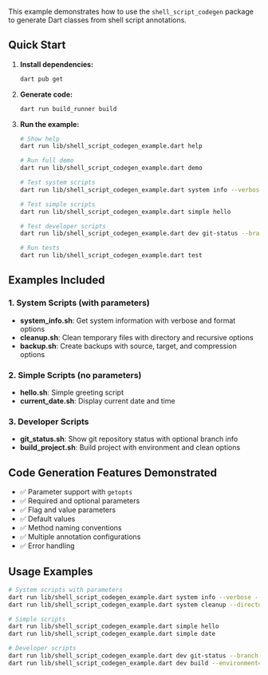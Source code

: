 This example demonstrates how to use the `shell_script_codegen` package to generate Dart classes from shell script annotations.

## Quick Start

1. **Install dependencies:**
   ```bash
   dart pub get
   ```

2. **Generate code:**
   ```bash
   dart run build_runner build
   ```

3. **Run the example:**
   ```bash
   # Show help
   dart run lib/shell_script_codegen_example.dart help

   # Run full demo
   dart run lib/shell_script_codegen_example.dart demo

   # Test system scripts
   dart run lib/shell_script_codegen_example.dart system info --verbose --format=json

   # Test simple scripts
   dart run lib/shell_script_codegen_example.dart simple hello

   # Test developer scripts
   dart run lib/shell_script_codegen_example.dart dev git-status --branch

   # Run tests
   dart run lib/shell_script_codegen_example.dart test
   ```

## Examples Included

### 1. System Scripts (with parameters)
- **system_info.sh**: Get system information with verbose and format options
- **cleanup.sh**: Clean temporary files with directory and recursive options
- **backup.sh**: Create backups with source, target, and compression options

### 2. Simple Scripts (no parameters)
- **hello.sh**: Simple greeting script
- **current_date.sh**: Display current date and time

### 3. Developer Scripts
- **git_status.sh**: Show git repository status with optional branch info
- **build_project.sh**: Build project with environment and clean options

## Code Generation Features Demonstrated

- ✅ Parameter support with `getopts`
- ✅ Required and optional parameters
- ✅ Flag and value parameters
- ✅ Default values
- ✅ Method naming conventions
- ✅ Multiple annotation configurations
- ✅ Error handling


## Usage Examples

```bash
# System scripts with parameters
dart run lib/shell_script_codegen_example.dart system info --verbose --format=json
dart run lib/shell_script_codegen_example.dart system cleanup --directory=/tmp --recursive

# Simple scripts
dart run lib/shell_script_codegen_example.dart simple hello
dart run lib/shell_script_codegen_example.dart simple date

# Developer scripts
dart run lib/shell_script_codegen_example.dart dev git-status --branch
dart run lib/shell_script_codegen_example.dart dev build --environment=production --clean
```